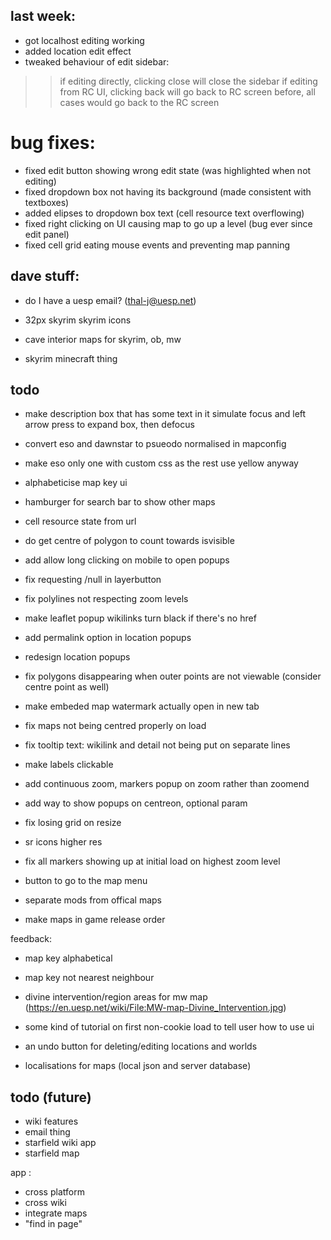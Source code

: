 ## last week:

- got localhost editing working
- added location edit effect
- tweaked behaviour of edit sidebar:
>> if editing directly, clicking close will close the sidebar
>> if editing from RC UI, clicking back will go back to RC screen
>> before, all cases would go back to the RC screen

# bug fixes:
- fixed edit button showing wrong edit state (was highlighted when not editing)
- fixed dropdown box not having its background (made consistent with textboxes)
- added elipses to dropdown box text (cell resource text overflowing)
- fixed right clicking on UI causing map to go up a level (bug ever since edit panel)
- fixed cell grid eating mouse events and preventing map panning





## dave stuff:

- do I have a uesp email? (thal-j@uesp.net)

- 32px skyrim skyrim icons
- cave interior maps for skyrim, ob, mw
- skyrim minecraft thing


## todo


- make description box that has some text in it simulate focus and left arrow press to expand box, then defocus
- convert eso and dawnstar to psueodo normalised in mapconfig
- make eso only one with custom css as the rest use yellow anyway

- alphabeticise map key ui
- hamburger for search bar to show other maps
- cell resource state from url
- do get centre of polygon to count towards isvisible
- add allow long clicking on mobile to open popups
- fix requesting /null in layerbutton
- fix polylines not respecting zoom levels
- make leaflet popup wikilinks turn black if there's no href
- add permalink option in location popups
- redesign location popups
- fix polygons disappearing when outer points are not viewable (consider centre point as well)
- make embeded map watermark actually open in new tab
- fix maps not being centred properly on load
- fix tooltip text: wikilink and detail not being put on separate lines
- make labels clickable
- add continuous zoom, markers popup on zoom rather than zoomend
- add way to show popups on centreon, optional param
- fix losing grid on resize
- sr icons higher res
- fix all markers showing up at initial load on highest zoom level
- button to go to the map menu
- separate mods from offical maps
- make maps in game release order

feedback:
- map key alphabetical
- map key not nearest neighbour
- divine intervention/region areas for mw map (https://en.uesp.net/wiki/File:MW-map-Divine_Intervention.jpg)
- some kind of tutorial on first non-cookie load to tell user how to use ui
- an undo button for deleting/editing locations and worlds


- localisations for maps (local json and server database)

## todo (future)
- wiki features
- email thing
- starfield wiki app
- starfield map

app :
- cross platform
- cross wiki
- integrate maps
- "find in page"
